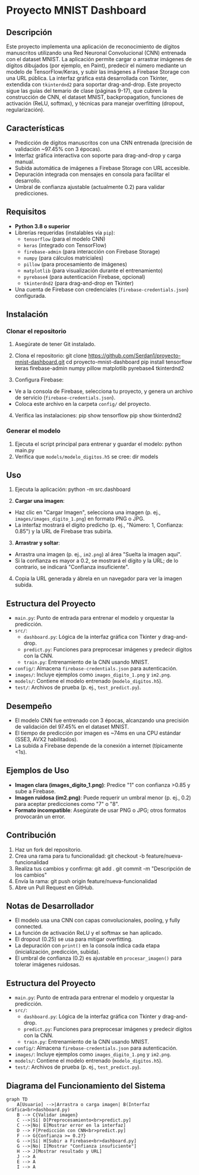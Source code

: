 # Proyecto MNIST Dashboard

## Descripción
Este proyecto implementa una aplicación de reconocimiento de dígitos manuscritos utilizando una Red Neuronal Convolucional (CNN) entrenada con el dataset MNIST. La aplicación permite cargar o arrastrar imágenes de dígitos dibujados (por ejemplo, en Paint), predecir el número mediante un modelo de TensorFlow/Keras, y subir las imágenes a Firebase Storage con una URL pública. La interfaz gráfica está desarrollada con Tkinter, extendida con `tkinterdnd2` para soportar drag-and-drop. Este proyecto sigue las guías del temario de clase (páginas 9-17), que cubren la construcción de CNN, el dataset MNIST, backpropagation, funciones de activación (ReLU, softmax), y técnicas para manejar overfitting (dropout, regularización).

## Características
- Predicción de dígitos manuscritos con una CNN entrenada (precisión de validación ~97.45% con 3 épocas).
- Interfaz gráfica interactiva con soporte para drag-and-drop y carga manual.
- Subida automática de imágenes a Firebase Storage con URL accesible.
- Depuración integrada con mensajes en consola para facilitar el desarrollo.
- Umbral de confianza ajustable (actualmente 0.2) para validar predicciones.

## Requisitos
- **Python 3.8 o superior**
- Librerías requeridas (instalables vía `pip`):
  - `tensorflow` (para el modelo CNN)
  - `keras` (integrado con TensorFlow)
  - `firebase-admin` (para interacción con Firebase Storage)
  - `numpy` (para cálculos matriciales)
  - `pillow` (para procesamiento de imágenes)
  - `matplotlib` (para visualización durante el entrenamiento)
  - `pyrebase4` (para autenticación Firebase, opcional)
  - `tkinterdnd2` (para drag-and-drop en Tkinter)
- Una cuenta de Firebase con credenciales (`firebase-credentials.json`) configurada.

## Instalación

### Clonar el repositorio
1. Asegúrate de tener Git instalado.
2. Clona el repositorio:
   git clone https://github.com/Serdan1/proyecto-mnist-dashboard.git
   cd proyecto-mnist-dashboard
   pip install tensorflow keras firebase-admin numpy pillow matplotlib pyrebase4 tkinterdnd2

3. Configura Firebase:
- Ve a la consola de Firebase, selecciona tu proyecto, y genera un archivo de servicio (`firebase-credentials.json`).
- Coloca este archivo en la carpeta `config/` del proyecto.
4. Verifica las instalaciones:
   pip show tensorflow
   pip show tkinterdnd2


### Generar el modelo
1. Ejecuta el script principal para entrenar y guardar el modelo:
  python main.py
2. Verifica que `models/modelo_digitos.h5` se cree:
  dir models


## Uso
1. Ejecuta la aplicación:
  python -m src.dashboard

2. **Cargar una imagen**:
- Haz clic en "Cargar Imagen", selecciona una imagen (p. ej., `images/images_digito_1.png`) en formato PNG o JPG.
- La interfaz mostrará el dígito predicho (p. ej., "Número: 1, Confianza: 0.85") y la URL de Firebase tras subirla.
3. **Arrastrar y soltar**:
- Arrastra una imagen (p. ej., `im2.png`) al área "Suelta la imagen aquí".
- Si la confianza es mayor a 0.2, se mostrará el dígito y la URL; de lo contrario, se indicará "Confianza insuficiente".
4. Copia la URL generada y ábrela en un navegador para ver la imagen subida.

## Estructura del Proyecto
- `main.py`: Punto de entrada para entrenar el modelo y orquestar la predicción.
- `src/`:
  - `dashboard.py`: Lógica de la interfaz gráfica con Tkinter y drag-and-drop.
  - `predict.py`: Funciones para preprocesar imágenes y predecir dígitos con la CNN.
  - `train.py`: Entrenamiento de la CNN usando MNIST.
- `config/`: Almacena `firebase-credentials.json` para autenticación.
- `images/`: Incluye ejemplos como `images_digito_1.png` y `im2.png`.
- `models/`: Contiene el modelo entrenado (`modelo_digitos.h5`).
- `test/`: Archivos de prueba (p. ej., `test_predict.py`).

## Desempeño
- El modelo CNN fue entrenado con 3 épocas, alcanzando una precisión de validación del 97.45% en el dataset MNIST.
- El tiempo de predicción por imagen es ~74ms en una CPU estándar (SSE3, AVX2 habilitados).
- La subida a Firebase depende de la conexión a internet (típicamente <1s).


## Ejemplos de Uso
- **Imagen clara (images_digito_1.png)**: Predice "1" con confianza >0.85 y sube a Firebase.
- **Imagen ruidosa (im2.png)**: Puede requerir un umbral menor (p. ej., 0.2) para aceptar predicciones como "7" o "8".
- **Formato incompatible**: Asegúrate de usar PNG o JPG; otros formatos provocarán un error.

## Contribución
1. Haz un fork del repositorio.
2. Crea una rama para tu funcionalidad:
   git checkout -b feature/nueva-funcionalidad
3. Realiza tus cambios y confirma:
   git add .
   git commit -m "Descripción de los cambios"
4. Envía la rama:
   git push origin feature/nueva-funcionalidad
5. Abre un Pull Request en GitHub.



## Notas de Desarrollador
- El modelo usa una CNN con capas convolucionales, pooling, y fully connected.
- La función de activación ReLU y el softmax se han aplicado.
- El dropout (0.25) se usa para mitigar overfitting.
- La depuración con `print()` en la consola indica cada etapa (inicialización, predicción, subida).
- El umbral de confianza (0.2) es ajustable en `procesar_imagen()` para tolerar imágenes ruidosas.

## Estructura del Proyecto
- `main.py`: Punto de entrada para entrenar el modelo y orquestar la predicción.
- `src/`:
  - `dashboard.py`: Lógica de la interfaz gráfica con Tkinter y drag-and-drop.
  - `predict.py`: Funciones para preprocesar imágenes y predecir dígitos con la CNN.
  - `train.py`: Entrenamiento de la CNN usando MNIST.
- `config/`: Almacena `firebase-credentials.json` para autenticación.
- `images/`: Incluye ejemplos como `images_digito_1.png` y `im2.png`.
- `models/`: Contiene el modelo entrenado (`modelo_digitos.h5`).
- `test/`: Archivos de prueba (p. ej., `test_predict.py`).



## Diagrama del Funcionamiento del Sistema
```mermaid
graph TD
    A[Usuario] -->|Arrastra o carga imagen| B(Interfaz Gráfica<br>dashboard.py)
    B --> C{Validar imagen}
    C -->|Sí| D[Preprocesamiento<br>predict.py]
    C -->|No| E[Mostrar error en la interfaz]
    D --> F[Predicción con CNN<br>predict.py]
    F --> G{Confianza >= 0.2?}
    G -->|Sí| H[Subir a Firebase<br>dashboard.py]
    G -->|No| I[Mostrar "Confianza insuficiente"]
    H --> J[Mostrar resultado y URL]
    J --> A
    E --> A
    I --> A